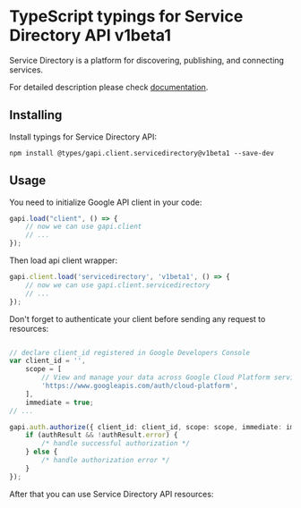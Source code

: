 # TypeScript typings for Service Directory API v1beta1
Service Directory is a platform for discovering, publishing, and connecting services.

For detailed description please check [documentation](https://cloud.google.com/service-directory).

## Installing

Install typings for Service Directory API:
```
npm install @types/gapi.client.servicedirectory@v1beta1 --save-dev
```

## Usage

You need to initialize Google API client in your code:
```typescript
gapi.load("client", () => { 
    // now we can use gapi.client
    // ... 
});
```

Then load api client wrapper:
```typescript
gapi.client.load('servicedirectory', 'v1beta1', () => {
    // now we can use gapi.client.servicedirectory
    // ... 
});
```

Don't forget to authenticate your client before sending any request to resources:
```typescript

// declare client_id registered in Google Developers Console
var client_id = '',
    scope = [     
        // View and manage your data across Google Cloud Platform services
        'https://www.googleapis.com/auth/cloud-platform',
    ],
    immediate = true;
// ...

gapi.auth.authorize({ client_id: client_id, scope: scope, immediate: immediate }, authResult => {
    if (authResult && !authResult.error) {
        /* handle successful authorization */
    } else {
        /* handle authorization error */
    }
});            
```

After that you can use Service Directory API resources:

```typescript
```
